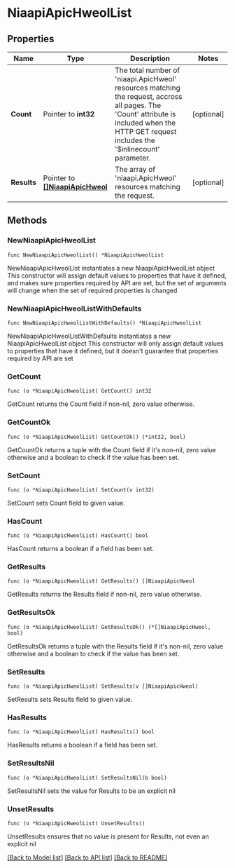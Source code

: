 # NiaapiApicHweolList

## Properties

Name | Type | Description | Notes
------------ | ------------- | ------------- | -------------
**Count** | Pointer to **int32** | The total number of &#39;niaapi.ApicHweol&#39; resources matching the request, accross all pages. The &#39;Count&#39; attribute is included when the HTTP GET request includes the &#39;$inlinecount&#39; parameter. | [optional] 
**Results** | Pointer to [**[]NiaapiApicHweol**](niaapi.ApicHweol.md) | The array of &#39;niaapi.ApicHweol&#39; resources matching the request. | [optional] 

## Methods

### NewNiaapiApicHweolList

`func NewNiaapiApicHweolList() *NiaapiApicHweolList`

NewNiaapiApicHweolList instantiates a new NiaapiApicHweolList object
This constructor will assign default values to properties that have it defined,
and makes sure properties required by API are set, but the set of arguments
will change when the set of required properties is changed

### NewNiaapiApicHweolListWithDefaults

`func NewNiaapiApicHweolListWithDefaults() *NiaapiApicHweolList`

NewNiaapiApicHweolListWithDefaults instantiates a new NiaapiApicHweolList object
This constructor will only assign default values to properties that have it defined,
but it doesn't guarantee that properties required by API are set

### GetCount

`func (o *NiaapiApicHweolList) GetCount() int32`

GetCount returns the Count field if non-nil, zero value otherwise.

### GetCountOk

`func (o *NiaapiApicHweolList) GetCountOk() (*int32, bool)`

GetCountOk returns a tuple with the Count field if it's non-nil, zero value otherwise
and a boolean to check if the value has been set.

### SetCount

`func (o *NiaapiApicHweolList) SetCount(v int32)`

SetCount sets Count field to given value.

### HasCount

`func (o *NiaapiApicHweolList) HasCount() bool`

HasCount returns a boolean if a field has been set.

### GetResults

`func (o *NiaapiApicHweolList) GetResults() []NiaapiApicHweol`

GetResults returns the Results field if non-nil, zero value otherwise.

### GetResultsOk

`func (o *NiaapiApicHweolList) GetResultsOk() (*[]NiaapiApicHweol, bool)`

GetResultsOk returns a tuple with the Results field if it's non-nil, zero value otherwise
and a boolean to check if the value has been set.

### SetResults

`func (o *NiaapiApicHweolList) SetResults(v []NiaapiApicHweol)`

SetResults sets Results field to given value.

### HasResults

`func (o *NiaapiApicHweolList) HasResults() bool`

HasResults returns a boolean if a field has been set.

### SetResultsNil

`func (o *NiaapiApicHweolList) SetResultsNil(b bool)`

 SetResultsNil sets the value for Results to be an explicit nil

### UnsetResults
`func (o *NiaapiApicHweolList) UnsetResults()`

UnsetResults ensures that no value is present for Results, not even an explicit nil

[[Back to Model list]](../README.md#documentation-for-models) [[Back to API list]](../README.md#documentation-for-api-endpoints) [[Back to README]](../README.md)


